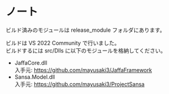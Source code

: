 # ノート

ビルド済みのモジュールは release_module フォルダにあります。

ビルドは VS 2022 Community で行いました。  
ビルドするには src/Dlls に以下のモジュールを格納してください。  
- JaffaCore.dll  
入手元: https://github.com/mayusaki3/JaffaFramework
- Sansa.Model.dll  
入手元: https://github.com/mayusaki3/ProjectSansa
